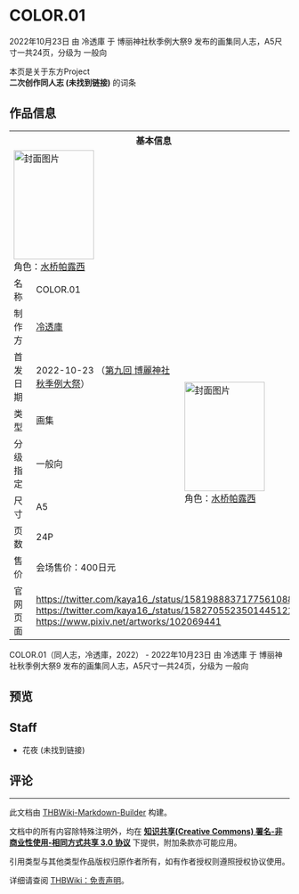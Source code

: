 # COLOR.01

<!-- source html: G:\repos\THBWiki-Markdown-Builder\THBWikiMarkdown\Temp\main\2\2a\ns0%3ACOLOR%2E01.html -->

2022年10月23日 由 冷透庫 于 博丽神社秋季例大祭9 发布的画集同人志，A5尺寸一共24页，分级为 一般向

本页是关于东方Project  
 **二次创作同人志 (未找到链接)** 的词条
## 作品信息

<table><tbody><tr><th colspan="3">基本信息</th></tr><tr><td class="cover-artwork-mobile" colspan="2"><a href="./文件-COLOR.01封面.png.md" class="image" title="封面图片"><img alt="封面图片" src="https://upload.thwiki.cc/thumb/3/3c/COLOR.01%E5%B0%81%E9%9D%A2.png/144px-COLOR.01%E5%B0%81%E9%9D%A2.png" decoding="async" loading="lazy" width="144" height="196" srcset="https://upload.thwiki.cc/thumb/3/3c/COLOR.01%E5%B0%81%E9%9D%A2.png/216px-COLOR.01%E5%B0%81%E9%9D%A2.png 1.5x, https://upload.thwiki.cc/thumb/3/3c/COLOR.01%E5%B0%81%E9%9D%A2.png/288px-COLOR.01%E5%B0%81%E9%9D%A2.png 2x" data-file-width="561" data-file-height="763"></a><div class="cover-char">角色：<a href="./水桥帕露西.md" title="水桥帕露西">水桥帕露西</a></div></td>
</tr><tr><td class="label">名称</td><td colspan="2"> COLOR.01 </td></tr><tr><td class="label">制作方</td><td><a href="./冷透庫.md" title="冷透庫">冷透庫</a></td><td class="cover-artwork" rowspan="7" style="min-width:196px;"><a href="./文件-COLOR.01封面.png.md" class="image" title="封面图片"><img alt="封面图片" src="https://upload.thwiki.cc/thumb/3/3c/COLOR.01%E5%B0%81%E9%9D%A2.png/144px-COLOR.01%E5%B0%81%E9%9D%A2.png" decoding="async" loading="lazy" width="144" height="196" srcset="https://upload.thwiki.cc/thumb/3/3c/COLOR.01%E5%B0%81%E9%9D%A2.png/216px-COLOR.01%E5%B0%81%E9%9D%A2.png 1.5x, https://upload.thwiki.cc/thumb/3/3c/COLOR.01%E5%B0%81%E9%9D%A2.png/288px-COLOR.01%E5%B0%81%E9%9D%A2.png 2x" data-file-width="561" data-file-height="763"></a><div class="cover-char">角色：<a href="./水桥帕露西.md" title="水桥帕露西">水桥帕露西</a></div></td>
</tr><tr><td class="label">首发日期</td><td>2022-10-23&#160;（<a href="/展会作品列表?e=%E5%8D%9A%E4%B8%BD%E7%A5%9E%E7%A4%BE%E7%A7%8B%E5%AD%A3%E4%BE%8B%E5%A4%A7%E7%A5%AD%239">第九回 博麗神社秋季例大祭</a>）</td></tr><tr><td class="label">类型</td><td>画集</td></tr><tr><td class="label">分级指定</td><td>一般向</td></tr><tr><td class="label">尺寸</td><td>A5</td></tr><tr><td class="label">页数</td><td>24P</td></tr><tr><td class="label">售价</td><td>会场售价：400日元</td></tr>
<tr><td class="label">官网页面</td><td colspan="2"><a rel="nofollow" class="external free" href="https://twitter.com/kaya16_/status/1581988837177561088">https://twitter.com/kaya16_/status/1581988837177561088</a><br><a rel="nofollow" class="external free" href="https://twitter.com/kaya16_/status/1582705523501445121">https://twitter.com/kaya16_/status/1582705523501445121</a><br><a rel="nofollow" class="external free" href="https://www.pixiv.net/artworks/102069441">https://www.pixiv.net/artworks/102069441</a></td></tr></tbody></table>

COLOR.01（同人志，冷透庫，2022） - 2022年10月23日 由 冷透庫 于 博丽神社秋季例大祭9 发布的画集同人志，A5尺寸一共24页，分级为 一般向
## 预览
## Staff
- 花夜 (未找到链接)

## 评论




---

此文档由 [THBWiki-Markdown-Builder](https://github.com/Delsin-Yu/THBWiki-Markdown-Builder) 构建。

文档中的所有内容除特殊注明外，均在 [**知识共享(Creative Commons) 署名-非商业性使用-相同方式共享 3.0 协议**](https://creativecommons.org/licenses/by-sa/3.0/deed.zh-hans) 下提供，附加条款亦可能应用。

引用类型与其他类型作品版权归原作者所有，如有作者授权则遵照授权协议使用。

详细请查阅 [THBWiki：免责声明](https://thbwiki.cc/THBWiki:%E5%85%8D%E8%B4%A3%E5%A3%B0%E6%98%8E)。


